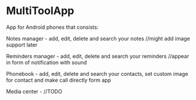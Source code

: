 # MultiToolApp
App for Android phones that consists:

Notes manager - add, edit, delete and search your notes //might add image support later

Reminders manager - add, edit, delete and search your reminders //appear in form of notification with sound

Phonebook - add, edit, delete and search your contacts, set custom image for contact and make call directly form app

Media center - //TODO
